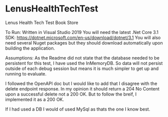 # LenusHealthTechTest
 Lenus Health Tech Test Book Store

To Run:
Written in Visual Studio 2019
You will need the latest .Net Core 3.1 SDK: https://dotnet.microsoft.com/en-us/download/dotnet/3.1
You will also need several Nuget packages but they should download automatically upon building the application.

Assumptions:
As the Readme did not state that the database needed to be persistent for this test, I have used the InMemoryDB.
So data will not persist outside of each debug session but means it is much simpler to get up and running to evaluate.

I followed the OpenAPI doc but I would like to add that I disagree with the delete endpoint response. 
In my opinion it should return a 204 No Content upon a successful delete not a 200 OK. But to follow the breif, I implemented it as a 200 OK.

If I had used a DB I would of used MySql as thats the one I know best.
